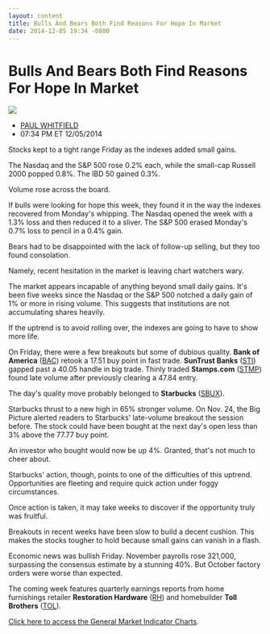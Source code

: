 ```yaml
---
layout: content
title: Bulls And Bears Both Find Reasons For Hope In Market
date: 2014-12-05 19:34 -0800
---
```



Bulls And Bears Both Find Reasons For Hope In Market
=====================================================


![](https://www.investors.com/wp-content/uploads/ibd-migrated-images/MPv_141208_635533902132492657.png)

* [PAUL WHITFIELD](https://www.investors.com/author/whitfieldp/ "Posts by PAUL WHITFIELD")
* 07:34 PM ET 12/05/2014




  

Stocks kept to a tight range Friday as the indexes added small gains.

  

The Nasdaq and the S&P 500 rose 0.2% each, while the small-cap Russell 2000 popped 0.8%. The IBD 50 gained 0.3%.

  

Volume rose across the board.

  

If bulls were looking for hope this week, they found it in the way the indexes recovered from Monday's whipping. The Nasdaq opened the week with a 1.3% loss and then reduced it to a sliver. The S&P 500 erased Monday's 0.7% loss to pencil in a 0.4% gain.

  

Bears had to be disappointed with the lack of follow-up selling, but they too found consolation.

  

Namely, recent hesitation in the market is leaving chart watchers wary.

  

The market appears incapable of anything beyond small daily gains. It's been five weeks since the Nasdaq or the S&P 500 notched a daily gain of 1% or more in rising volume. This suggests that institutions are not accumulating shares heavily.

  

If the uptrend is to avoid rolling over, the indexes are going to have to show more life.

  

On Friday, there were a few breakouts but some of dubious quality. **Bank of America** ([BAC](https://research.investors.com/quote.aspx?symbol=BAC)) retook a 17.51 buy point in fast trade. **SunTrust Banks** ([STI](https://research.investors.com/quote.aspx?symbol=STI)) gapped past a 40.05 handle in big trade. Thinly traded **Stamps.com** ([STMP](https://research.investors.com/quote.aspx?symbol=STMP)) found late volume after previously clearing a 47.84 entry.

  

The day's quality move probably belonged to **Starbucks** ([SBUX](https://research.investors.com/quote.aspx?symbol=SBUX)).

  

Starbucks thrust to a new high in 65% stronger volume. On Nov. 24, the Big Picture alerted readers to Starbucks' late-volume breakout the session before. The stock could have been bought at the next day's open less than 3% above the 77.77 buy point.

  

An investor who bought would now be up 4%. Granted, that's not much to cheer about.

  

Starbucks' action, though, points to one of the difficulties of this uptrend. Opportunities are fleeting and require quick action under foggy circumstances.

  

Once action is taken, it may take weeks to discover if the opportunity truly was fruitful.

  

Breakouts in recent weeks have been slow to build a decent cushion. This makes the stocks tougher to hold because small gains can vanish in a flash.

  

Economic news was bullish Friday. November payrolls rose 321,000, surpassing the consensus estimate by a stunning 40%. But October factory orders were worse than expected.

  

The coming week features quarterly earnings reports from home furnishings retailer **Restoration Hardware** ([RH](https://research.investors.com/quote.aspx?symbol=RH)) and homebuilder **Toll Brothers** ([TOL](https://research.investors.com/quote.aspx?symbol=TOL)).

  

[Click here to access the General Market Indicator Charts](https://www.investors.com/pdf/GMI_120814.pdf).




